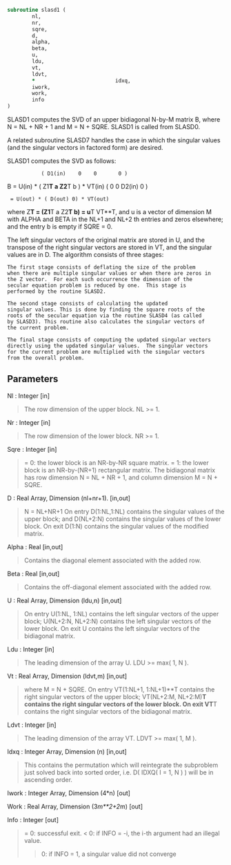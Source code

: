 ```fortran
subroutine slasd1 (
		nl,
		nr,
		sqre,
		d,
		alpha,
		beta,
		u,
		ldu,
		vt,
		ldvt,
		*                          idxq,
		iwork,
		work,
		info
)
```

 SLASD1 computes the SVD of an upper bidiagonal N-by-M matrix B,
 where N = NL + NR + 1 and M = N + SQRE. SLASD1 is called from SLASD0.

 A related subroutine SLASD7 handles the case in which the singular
 values (and the singular vectors in factored form) are desired.

 SLASD1 computes the SVD as follows:

               ( D1(in)    0    0       0 )
   B = U(in) * (   Z1**T   a   Z2**T    b ) * VT(in)
               (   0       0   D2(in)   0 )

     = U(out) * ( D(out) 0) * VT(out)

 where Z**T = (Z1**T a Z2**T b) = u**T VT**T, and u is a vector of dimension M
 with ALPHA and BETA in the NL+1 and NL+2 th entries and zeros
 elsewhere; and the entry b is empty if SQRE = 0.

 The left singular vectors of the original matrix are stored in U, and
 the transpose of the right singular vectors are stored in VT, and the
 singular values are in D.  The algorithm consists of three stages:

    The first stage consists of deflating the size of the problem
    when there are multiple singular values or when there are zeros in
    the Z vector.  For each such occurrence the dimension of the
    secular equation problem is reduced by one.  This stage is
    performed by the routine SLASD2.

    The second stage consists of calculating the updated
    singular values. This is done by finding the square roots of the
    roots of the secular equation via the routine SLASD4 (as called
    by SLASD3). This routine also calculates the singular vectors of
    the current problem.

    The final stage consists of computing the updated singular vectors
    directly using the updated singular values.  The singular vectors
    for the current problem are multiplied with the singular vectors
    from the overall problem.

## Parameters
Nl : Integer [in]
> The row dimension of the upper block.  NL >= 1.

Nr : Integer [in]
> The row dimension of the lower block.  NR >= 1.

Sqre : Integer [in]
> = 0: the lower block is an NR-by-NR square matrix.
> = 1: the lower block is an NR-by-(NR+1) rectangular matrix.
> The bidiagonal matrix has row dimension N = NL + NR + 1,
> and column dimension M = N + SQRE.

D : Real Array, Dimension (nl+nr+1). [in,out]
> N = NL+NR+1
> On entry D(1:NL,1:NL) contains the singular values of the
> upper block; and D(NL+2:N) contains the singular values of
> the lower block. On exit D(1:N) contains the singular values
> of the modified matrix.

Alpha : Real [in,out]
> Contains the diagonal element associated with the added row.

Beta : Real [in,out]
> Contains the off-diagonal element associated with the added
> row.

U : Real Array, Dimension (ldu,n) [in,out]
> On entry U(1:NL, 1:NL) contains the left singular vectors of
> the upper block; U(NL+2:N, NL+2:N) contains the left singular
> vectors of the lower block. On exit U contains the left
> singular vectors of the bidiagonal matrix.

Ldu : Integer [in]
> The leading dimension of the array U.  LDU >= max( 1, N ).

Vt : Real Array, Dimension (ldvt,m) [in,out]
> where M = N + SQRE.
> On entry VT(1:NL+1, 1:NL+1)**T contains the right singular
> vectors of the upper block; VT(NL+2:M, NL+2:M)**T contains
> the right singular vectors of the lower block. On exit
> VT**T contains the right singular vectors of the
> bidiagonal matrix.

Ldvt : Integer [in]
> The leading dimension of the array VT.  LDVT >= max( 1, M ).

Idxq : Integer Array, Dimension (n) [in,out]
> This contains the permutation which will reintegrate the
> subproblem just solved back into sorted order, i.e.
> D( IDXQ( I = 1, N ) ) will be in ascending order.

Iwork : Integer Array, Dimension (4*n) [out]

Work : Real Array, Dimension (3*m**2+2*m) [out]

Info : Integer [out]
> = 0:  successful exit.
> < 0:  if INFO = -i, the i-th argument had an illegal value.
> > 0:  if INFO = 1, a singular value did not converge

